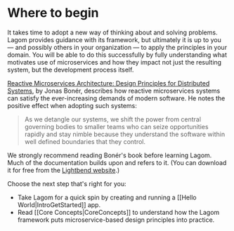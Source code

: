 # Where to begin

It takes time to adopt a new way of thinking about and solving problems. Lagom provides guidance with its framework, but ultimately it is up to you &#8212; and possibly others in your organization &#8212; to apply the principles in your domain. You will be able to do this successfully by fully understanding what motivates use of microservices and how they impact not just the resulting system, but the development process itself.

[Reactive Microservices Architecture: Design Principles for Distributed Systems](http://www.oreilly.com/programming/free/reactive-microservices-architecture.html), by Jonas Bonér, describes how reactive microservices systems can satisfy the ever-increasing demands of modern software. He notes the positive effect when adopting such systems:

> As we detangle our systems, we shift the power from central governing bodies to smaller teams who can seize opportunities rapidly and stay nimble because they understand the software within well defined boundaries that they control.

We strongly recommend reading Bonér's book before learning Lagom. Much of the documentation builds upon and refers to it. (You can download it for free from the [Lightbend website](http://www.lightbend.com/resources/e-books).)

Choose the next step that's right for you:

* Take Lagom for a quick spin by creating and running a [[Hello World|IntroGetStarted]] app.
* Read [[Core Concepts|CoreConcepts]] to understand how the Lagom framework puts microservice-based design principles into practice.
